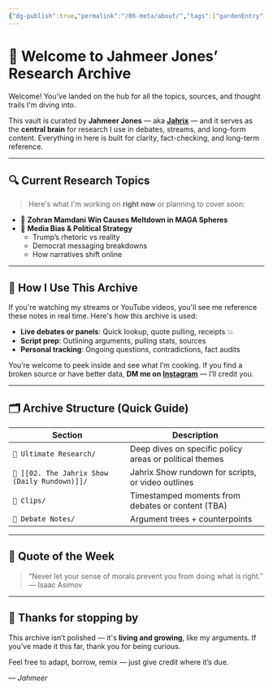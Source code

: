 ```yaml
---
{"dg-publish":true,"permalink":"/06-meta/about/","tags":["gardenEntry"],"created":"2025-06-27T00:43:00.791-04:00","updated":"2025-06-27T23:07:55.409-04:00"}
---
```


# 👋 Welcome to Jahmeer Jones’ Research Archive

Welcome! You’ve landed on the hub for all the topics, sources, and thought trails I'm diving into.

This vault is curated by **Jahmeer Jones** — aka [**Jahrix**](https://www.youtube.com/@JahrixYT) — and it serves as the **central brain** for research I use in debates, streams, and long-form content. Everything in here is built for clarity, fact-checking, and long-term reference.

---

## 🔍 Current Research Topics

> Here's what I'm working on **right now** or planning to cover soon:

- 🧱 **Zohran Mamdani Win Causes Meltdown in MAGA Spheres**  
- 🧠 **Media Bias & Political Strategy**  
  - Trump’s rhetoric vs reality  
  - Democrat messaging breakdowns  
  - How narratives shift online
---

## 🎥 How I Use This Archive

If you're watching my streams or YouTube videos, you'll see me reference these notes in real time. Here's how this archive is used:

- **Live debates or panels**: Quick lookup, quote pulling, receipts 💥  
- **Script prep**: Outlining arguments, pulling stats, sources  
- **Personal tracking**: Ongoing questions, contradictions, fact audits

You’re welcome to peek inside and see what I’m cooking. If you find a broken source or have better data, **DM me on [Instagram](https://www.instagram.com/ineireti/)** — I’ll credit you.

---

## 🗂️ Archive Structure (Quick Guide)

| Section                                       | Description                                             |
| --------------------------------------------- | ------------------------------------------------------- |
| `📁 Ultimate Research/`                       | Deep dives on specific policy areas or political themes |
| `📁 [[02. The Jahrix Show (Daily Rundown)]]/` | Jahrix Show rundown for scripts, or video outlines      |
| `📁 Clips/`                                   | Timestamped moments from debates or content (TBA)       |
| `📁 Debate Notes/`                            | Argument trees + counterpoints                          |

---

## 🧠 Quote of the Week

> “Never let your sense of morals prevent you from doing what is right.”
> — Isaac Asimov

---

## 🙏 Thanks for stopping by

This archive isn’t polished — it's **living and growing**, like my arguments. If you’ve made it this far, thank you for being curious.

Feel free to adapt, borrow, remix — just give credit where it’s due.

— *Jahmeer*